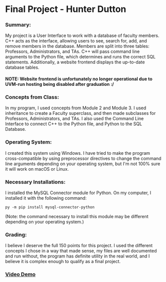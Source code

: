 # Final Project - Hunter Dutton
### Summary:
My project is a User Interface to work with a database
of faculty members. C++ acts as the interface, allowing users
to see, search for, add, and remove members in the database.
Members are split into three tables: Professors, Administrators,
and TAs. C++ will pass command line arguments to the Python file,
which determines and runs the correct SQL statements. Additionally, 
a website frontend displays the up-to-date database tables.

#### NOTE: Website frontend is unfortunately no longer operational due to UVM-run hosting being disabled after graduation :/
#### [](https://hdutton.w3.uvm.edu/cs120-final/facultyDisplay.php)

### Concepts from Class:
In my program, I used concepts from Module 2 and Module 3.
I used inheritance to create a Faculty superclass, and then
made subclasses for Professors, Administrators, and TAs. 
I also used the Command Line Interface to connect C++ to the 
Python file, and Python to the SQL Database.

### Operating System:
I created this system using Windows. I have tried to make the program
cross-compatible by using preprocessor directives to change the command line
arguments depending on your operating system, but I'm not 100% sure
it will work on macOS or Linux.

### Necessary Installations:
I installed the MySQL Connector module for Python.
On my computer, I installed it with the following command:
```
py -m pip install mysql-connector-python
```
(Note: the command necessary to install this module
may be different depending on your operating system.)

### Grading:
I believe I deserve the full 150 points for this
project. I used the different concepts I chose
in a way that made sense, my files are well documented
and run without, the program has definite utility
in the real world, and I believe it is complex
enough to qualify as a final project.

### [Video Demo](https://uvmoffice-my.sharepoint.com/:v:/g/personal/hdutton_uvm_edu/EaY9a2e8Z_9Pq6QLYwoS9aUBr68ZdUa047cDgGlrs1Kbag?e=huk5uE)

